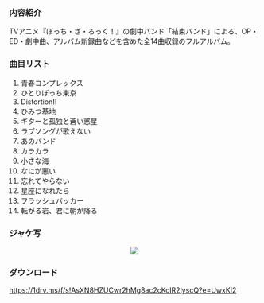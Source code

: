 ### 内容紹介

TVアニメ『ぼっち・ざ・ろっく！』の劇中バンド「結束バンド」による、OP・ED・劇中曲、アルバム新録曲などを含めた全14曲収録のフルアルバム。

### 曲目リスト

1. 青春コンプレックス
2. ひとりぼっち東京
3. Distortion!!
4. ひみつ基地
5. ギターと孤独と蒼い惑星
6. ラブソングが歌えない
7. あのバンド
8. カラカラ
9. 小さな海
10. なにが悪い
11. 忘れてやらない
12. 星座になれたら
13. フラッシュバッカー
14. 転がる岩、君に朝が降る

### ジャケ写

<div align="center"><img src="https://github.com/KawausoJyou/KawausoJyou.github.io/assets/92703641/5e9e9d62-56cd-4a84-8afe-dc4b79e27664"></div>

### ダウンロード

https://1drv.ms/f/s!AsXN8HZUCwr2hMg8ac2cKcIR2lyscQ?e=UwxKI2